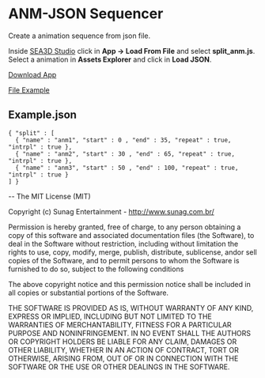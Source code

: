 ANM-JSON Sequencer
==

Create a animation sequence from json file.

Inside [SEA3D Studio](http://sea3d.poonya.com/studio) click in __App -> Load From File__ and select __split_anm.js__. Select a animation in __Assets Explorer__ and click in __Load JSON__.

[Download App](https://raw.githubusercontent.com/sunag/sea3d_studio_sdk/master/Apps/AnmJson-Sequencer/split_anm.js)

[File Example](https://raw.githubusercontent.com/sunag/sea3d_studio_sdk/master/Apps/AnmJson-Sequencer/example.json)


Example.json
------
```
{ "split" : [
  { "name" : "anm1", "start" : 0 , "end" : 35, "repeat" : true, "intrpl" : true },
  { "name" : "anm2", "start" : 30 , "end" : 65, "repeat" : true, "intrpl" : true },
  { "name" : "anm3", "start" : 50 , "end" : 100, "repeat" : true, "intrpl" : true }	
] }
```

--
The MIT License (MIT)

Copyright (c) Sunag Entertainment - http://www.sunag.com.br/

Permission is hereby granted, free of charge, to any person obtaining a copy
of this software and associated documentation files (the Software), to deal
in the Software without restriction, including without limitation the rights
to use, copy, modify, merge, publish, distribute, sublicense, andor sell
copies of the Software, and to permit persons to whom the Software is
furnished to do so, subject to the following conditions

The above copyright notice and this permission notice shall be included in
all copies or substantial portions of the Software.

THE SOFTWARE IS PROVIDED AS IS, WITHOUT WARRANTY OF ANY KIND, EXPRESS OR
IMPLIED, INCLUDING BUT NOT LIMITED TO THE WARRANTIES OF MERCHANTABILITY,
FITNESS FOR A PARTICULAR PURPOSE AND NONINFRINGEMENT. IN NO EVENT SHALL THE
AUTHORS OR COPYRIGHT HOLDERS BE LIABLE FOR ANY CLAIM, DAMAGES OR OTHER
LIABILITY, WHETHER IN AN ACTION OF CONTRACT, TORT OR OTHERWISE, ARISING FROM,
OUT OF OR IN CONNECTION WITH THE SOFTWARE OR THE USE OR OTHER DEALINGS IN
THE SOFTWARE.
